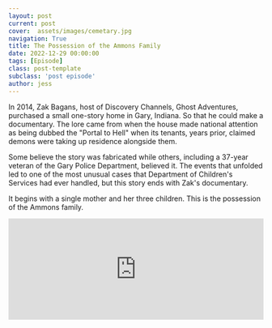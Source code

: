 ```yaml
---
layout: post
current: post
cover:  assets/images/cemetary.jpg
navigation: True
title: The Possession of the Ammons Family
date: 2022-12-29 00:00:00
tags: [Episode]
class: post-template
subclass: 'post episode'
author: jess
---
```


In 2014, Zak Bagans, host of Discovery Channels, Ghost Adventures, purchased a small one-story home in Gary, Indiana. So that he could make a documentary. The lore came from when the house made national attention as being dubbed the "Portal to Hell" when its tenants, years prior, claimed demons were taking up residence alongside them.

Some believe the story was fabricated while others, including a 37-year veteran of the Gary Police Department, believed it. The events that unfolded led to one of the most unusual cases that Department of Children's Services had ever handled, but this story ends with Zak's documentary.

It begins with a single mother and her three children. This is the possession of the Ammons family.

<iframe src="https://www.buzzsprout.com/2049734/11939829-the-possession-of-the-ammons-family?client_source=small_player&iframe=true" loading="lazy" width="100%" height="200" frameborder="0" scrolling="no" title='Hosting Evil, The Possession of the Ammons Family'></iframe>